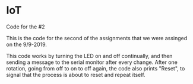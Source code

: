 # IoT
Code for the #2


This is the code for the second of the assignments that we were assinged on the 9/9-2019.

This code works by turning the LED on and off continually, and then sending a message to the serial monitor after every change. 
After one rotation, going from off to on to off again, the code also prints "Reset", to signal that the process is about to reset and repeat itself.
